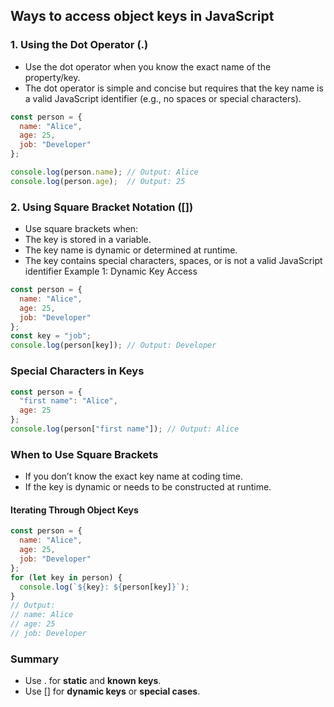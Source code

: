 ## Ways to access object keys in JavaScript
### 1. Using the Dot Operator (.)
- Use the dot operator when you know the exact name of the property/key.
- The dot operator is simple and concise but requires that the key name is a valid JavaScript identifier (e.g., no spaces or special characters).

```js
const person = {
  name: "Alice",
  age: 25,
  job: "Developer"
};

console.log(person.name); // Output: Alice
console.log(person.age);  // Output: 25
```

### 2. Using Square Bracket Notation ([])
- Use square brackets when:
- The key is stored in a variable.
- The key name is dynamic or determined at runtime.
- The key contains special characters, spaces, or is not a valid JavaScript identifier Example 1: Dynamic Key Access

```js
const person = {
  name: "Alice",
  age: 25,
  job: "Developer"
};
const key = "job";
console.log(person[key]); // Output: Developer
```

### Special Characters in Keys

```js
const person = {
  "first name": "Alice",
  age: 25
};
console.log(person["first name"]); // Output: Alice
```

### When to Use Square Brackets
- If you don’t know the exact key name at coding time.
- If the key is dynamic or needs to be constructed at runtime.
#### Iterating Through Object Keys
```js
const person = {
  name: "Alice",
  age: 25,
  job: "Developer"
};
for (let key in person) {
  console.log(`${key}: ${person[key]}`);
}
// Output:
// name: Alice
// age: 25
// job: Developer
```

### Summary
- Use . for **static** and **known keys**.
- Use [] for **dynamic keys** or **special cases**.
